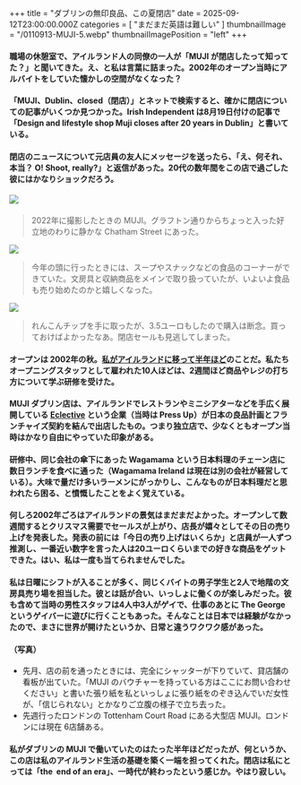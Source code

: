 +++
title = "ダブリンの無印良品、この夏閉店"
date = 2025-09-12T23:00:00.000Z
categories = [ "まだまだ英語は難しい" ]
thumbnailImage = "/0110913-MUJI-5.webp"
thumbnailImagePosition = "left"
+++

#### 職場の休憩室で、アイルランド人の同僚の一人が「MUJI が閉店したって知ってた？」と聞いてきた。え、と私は言葉に詰まった。2002年のオープン当時にアルバイトをしていた懐かしの空間がなくなった？

<!--more-->

#### 「MUJI、Dublin、closed（閉店）」とネットで検索すると、確かに閉店についての記事がいくつか見つかった。Irish Independent は8月19日付けの記事で「Design and lifestyle shop Muji closes after 20 years in Dublin」と書いている。

#### 閉店のニュースについて元店員の友人にメッセージを送ったら、「え、何それ、本当？ O! Shoot, really?」と返信があった。20代の数年間をこの店で過ごした彼にはかなりショックだろう。

#### ![](/0110913-MUJI-5.webp)

> 2022年に撮影したときの MUJI。グラフトン通りからちょっと入った好立地のわりに静かな Chatham Street にあった。

![](/0110913-MUJI-4.webp)

> 今年の頭に行ったときには、スープやスナックなどの食品のコーナーができていた。文房具と収納商品をメインで取り扱っていたが、いよいよ食品も売り始めたのかと嬉しくなった。

![](/0110913-MUJI-3.webp)

> れんこんチップを手に取ったが、3.5ユーロもしたので購入は断念。買っておけばよかったなあ。閉店セールも見逃してしまった。

#### オープンは 2002年の秋。[私がアイルランドに移って半年ほど](https://www.riastra.com/2022/01/%E8%8B%B1%E8%AA%9E%E3%81%AE%E6%95%B0%E5%AD%97%E3%81%AF%E9%A0%AD%E3%81%AB%E5%85%A5%E3%82%89%E3%81%AA%E3%81%84/)のことだ。私たちオープニングスタッフとして雇われた10人ほどは、2週間ほど商品やレジの打ち方について学ぶ研修を受けた。

#### MUJI ダブリン店は、アイルランドでレストランやミニシアターなどを手広く展開している [Eclective](https://eclective.ie/) という企業（当時は Press Up）が日本の良品計画とフランチャイズ契約を結んで出店したもの。つまり独立店で、少なくともオープン当時はかなり自由にやっていた印象がある。

#### 研修中、同じ会社の傘下にあった Wagamama という日本料理のチェーン店に数日ランチを食べに通った（Wagamama Ireland は現在は別の会社が経営している）。大味で量だけ多いラーメンにがっかりし、こんなものが日本料理だと思われたら困る、と憤慨したことをよく覚えている。

#### 何しろ2002年ごろはアイルランドの景気はまだまだよかった。オープンして数週間するとクリスマス需要でセールスが上がり、店長が嬉々としてその日の売り上げを発表した。発表の前には「今日の売り上げはいくらか」と店員が一人ずつ推測し、一番近い数字を言った人は20ユーロくらいまでの好きな商品をゲットできた。はい、私は一度も当てられませんでした。

#### 私は日曜にシフトが入ることが多く、同じくバイトの男子学生と2人で地階の文房具売り場を担当した。彼とは話が合い、いっしょに働くのが楽しみだった。彼も含めて当時の男性スタッフは4人中3人がゲイで、仕事のあとに The George というゲイバーに遊びに行くこともあった。そんなことは日本では経験がなかったので、まさに世界が開けたというか、日常と違うワクワク感があった。

#### （写真）

* 先月、店の前を通ったときには、完全にシャッターが下りていて、貸店舗の看板が出ていた。「MUJI のバウチャーを持っている方はここにお問い合わせください」と書いた張り紙を私といっしょに張り紙をのぞき込んでいだ女性が、「信じられない」とかなりご立腹の様子で立ち去った。
* 先週行ったロンドンの Tottenham Court Road にある大型店 MUJI。ロンドンには現在 6店舗ある。

#### 私がダブリンの MUJI で働いていたのはたった半年ほどだったが、何というか、この店は私のアイルランド生活の基礎を築く一端を担ってくれた。閉店は私にとっては「the  end of an era」、一時代が終わったという感じか。やはり寂しい。
